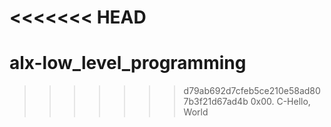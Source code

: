 <<<<<<< HEAD
=======
# alx-low_level_programming
>>>>>>> d79ab692d7cfeb5ce210e58ad807b3f21d67ad4b
0x00. C-Hello, World
